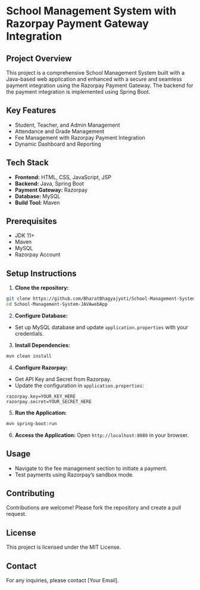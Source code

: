 # School Management System with Razorpay Payment Gateway Integration

## Project Overview
This project is a comprehensive School Management System built with a Java-based web application and enhanced with a secure and seamless payment integration using the Razorpay Payment Gateway. The backend for the payment integration is implemented using Spring Boot.

## Key Features
- Student, Teacher, and Admin Management
- Attendance and Grade Management
- Fee Management with Razorpay Payment Integration
- Dynamic Dashboard and Reporting

## Tech Stack
- **Frontend:** HTML, CSS, JavaScript, JSP
- **Backend:** Java, Spring Boot
- **Payment Gateway:** Razorpay
- **Database:** MySQL
- **Build Tool:** Maven

## Prerequisites
- JDK 11+
- Maven
- MySQL
- Razorpay Account

## Setup Instructions
1. **Clone the repository:**
```bash
git clone https://github.com/BharatBhagyajyoti/School-Management-System-JAVAwebApp.git
cd School-Management-System-JAVAwebApp
```

2. **Configure Database:**
- Set up MySQL database and update `application.properties` with your credentials.

3. **Install Dependencies:**
```bash
mvn clean install
```

4. **Configure Razorpay:**
- Get API Key and Secret from Razorpay.
- Update the configuration in `application.properties`:
```properties
razorpay.key=YOUR_KEY_HERE
razorpay.secret=YOUR_SECRET_HERE
```

5. **Run the Application:**
```bash
mvn spring-boot:run
```

6. **Access the Application:**
Open `http://localhost:8080` in your browser.

## Usage
- Navigate to the fee management section to initiate a payment.
- Test payments using Razorpay’s sandbox mode.

## Contributing
Contributions are welcome! Please fork the repository and create a pull request.

## License
This project is licensed under the MIT License.

## Contact
For any inquiries, please contact [Your Email].

